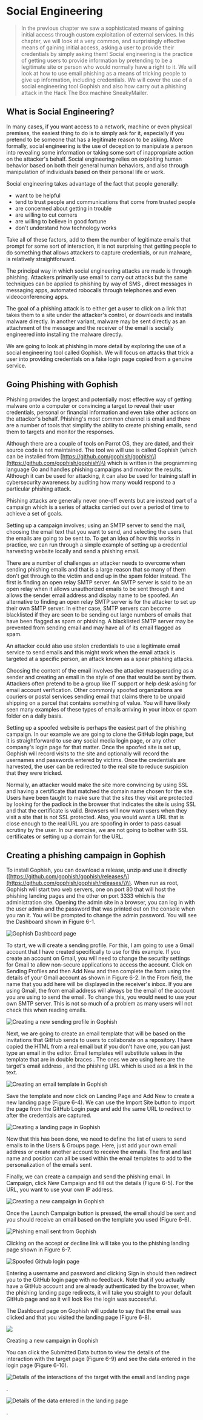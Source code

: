 # Social Engineering

> In the previous chapter we saw a sophisticated means of gaining initial access through custom exploitation of external services. In this chapter, we will look at a very common, and surprisingly effective means of gaining initial access, asking a user to provide their credentials by simply asking them! Social engineering is the practice of getting users to provide information by pretending to be a legitimate site or person who would normally have a right to it. We will look at how to use email phishing as a means of tricking people to give up information, including credentials. We will cover the use of a social engineering tool Gophish and also how carry out a phishing attack in the Hack The Box machine SneakyMailer.

## What is Social Engineering?

In many cases, if you want access to a network, machine or even physical premises, the easiest thing to do is to simply ask for it, especially if you pretend to be someone that has a legitimate reason to be asking. More formally, social engineering is the use of deception to manipulate a person into revealing some information or taking some sort of inappropriate action on the attacker's behalf. Social engineering relies on exploiting human behavior based on both their general human behaviors, and also through manipulation of individuals based on their personal life or work.

Social engineering takes advantage of the fact that people generally:

* want to be helpful
* tend to trust people and communications that come from trusted people
* are concerned about getting in trouble
* are willing to cut corners
* are willing to believe in good fortune
* don't understand how technology works

Take all of these factors, add to them the number of legitimate emails that prompt for some sort of interaction, it is not surprising that getting people to do something that allows attackers to capture credentials, or run malware, is relatively straightforward.

The principal way in which social engineering attacks are made is through phishing. Attackers primarily use email to carry out attacks but the same techniques can be applied to phishing by way of SMS , direct messages in messaging apps, automated robocalls through telephones and even videoconferencing apps.

The goal of a phishing attack is to either get a user to click on a link that takes them to a site under the attacker's control, or downloads and installs malware directly. In another variant, malware may be sent directly as an attachment of the message and the receiver of the email is socially engineered into installing the malware directly.

We are going to look at phishing in more detail by exploring the use of a social engineering tool called Gophish. We will focus on attacks that trick a user into providing credentials on a fake login page copied from a genuine service.

## Going Phishing with Gophish

Phishing provides the largest and potentially most effective way of getting malware onto a computer or convincing a target to reveal their user credentials, personal or financial information and even take other actions on the attacker's behalf. Phishing's most common channel is email and there are a number of tools that simplify the ability to create phishing emails, send them to targets and monitor the responses.

Although there are a couple of tools on Parrot OS, they are dated, and their source code is not maintained. The tool we will use is called Gophish \(which can be installed from [https://github.com/gophish/gophish\](https://github.com/gophish/gophish\)\) which is written in the programming language Go and handles phishing campaigns and monitor the results. Although it can be used for attacking, it can also be used for training staff in cybersecurity awareness by auditing how many would respond to a particular phishing attack.

Phishing attacks are generally never one-off events but are instead part of a campaign which is a series of attacks carried out over a period of time to achieve a set of goals.

Setting up a campaign involves; using an SMTP server to send the mail, choosing the email text that you want to send, and selecting the users that the emails are going to be sent to. To get an idea of how this works in practice, we can run through a simple example of setting up a credential harvesting website locally and send a phishing email.

There are a number of challenges an attacker needs to overcome when sending phishing emails and that is a large reason that so many of them don't get through to the victim and end up in the spam folder instead. The first is finding an open relay SMTP server. An SMTP server is said to be an open relay when it allows unauthorized emails to be sent through it and allows the sender email address and display name to be spoofed. An alternative to finding an open relay SMTP server is for the attacker to set up their own SMTP server. In either case, SMTP servers can become blacklisted if they are seen to be sending out large numbers of emails that have been flagged as spam or phishing. A blacklisted SMTP server may be prevented from sending email and may have all of its email flagged as spam.

An attacker could also use stolen credentials to use a legitimate email service to send emails and this might work when the email attack is targeted at a specific person, an attack known as a spear phishing attacks.

Choosing the content of the email involves the attacker masquerading as a sender and creating an email in the style of one that would be sent by them. Attackers often pretend to be a group like IT support or help desk asking for email account verification. Other commonly spoofed organizations are couriers or postal services sending email that claims there to be unpaid shipping on a parcel that contains something of value. You will have likely seen many examples of these types of emails arriving in your inbox or spam folder on a daily basis.

Setting up a spoofed website is perhaps the easiest part of the phishing campaign. In our example we are going to clone the GitHub login page, but it is straightforward to use any social media login page, or any other company's login page for that matter. Once the spoofed site is set up, Gophish will record visits to the site and optionally will record the usernames and passwords entered by victims. Once the credentials are harvested, the user can be redirected to the real site to reduce suspicion that they were tricked.

Normally, an attacker would make the site more convincing by using SSL and having a certificate that matched the domain name chosen for the site. Users have been taught to make sure that the sites they visit are protected by looking for the padlock in the browser that indicates the site is using SSL and that the certificate is valid. Browsers will now warn users when they visit a site that is not SSL protected. Also, you would want a URL that is close enough to the real URL you are spoofing in order to pass casual scrutiny by the user. In our exercise, we are not going to bother with SSL certificates or setting up a domain for the URL.

## Creating a phishing campaign in Gophish

To install Gophish, you can download a release, unzip and use it directly \([https://github.com/gophish/gophish/releases/\](https://github.com/gophish/gophish/releases/\)\). When run as root, Gophish will start two web servers, one on port 80 that will host the phishing landing pages and the other on port 3333 which is the administration site. Opening the admin site in a browser, you can log in with the user admin and the password that was printed out on the console when you ran it. You will be prompted to change the admin password. You will see the Dashboard shown in Figure 6-1.

![Gophish Dashboard page](../.gitbook/assets/0%20%283%29.png)

To start, we will create a sending profile. For this, I am going to use a Gmail account that I have created specifically to use for this example. If you create an account on Gmail, you will need to change the security settings for Gmail to allow non-secure applications to access the account. Click on Sending Profiles and then Add New and then complete the form using the details of your Gmail account as shown in Figure 6-2. In the From field, the name that you add here will be displayed in the receiver's inbox. If you are using Gmail, the from email address will always be the email of the account you are using to send the email. To change this, you would need to use your own SMTP server. This is not so much of a problem as many users will not check this when reading emails.

![Creating a new sending profile in Gophish](../.gitbook/assets/1%20%281%29.png)

Next, we are going to create an email template that will be based on the invitations that GitHub sends to users to collaborate on a repository. I have copied the HTML from a real email but if you don't have one, you can just type an email in the editor. Email templates will substitute values in the template that are in double braces . The ones we are using here are the target's email address , and the phishing URL  which is used as a link in the text.

![Creating an email template in Gophish](../.gitbook/assets/2%20%283%29.png)

Save the template and now click on Landing Page and Add New to create a new landing page \(Figure 6-4\). We can use the Import Site button to import the page from the GitHub Login page and add the same URL to redirect to after the credentials are captured.

![Creating a landing page in Gophish](../.gitbook/assets/3.png)

Now that this has been done, we need to define the list of users to send emails to in the Users & Groups page. Here, just add your own email address or create another account to receive the emails. The first and last name and position can all be used within the email templates to add to the personalization of the emails sent.

Finally, we can create a campaign and send the phishing email. In Campaign, click New Campaign and fill out the details \(Figure 6-5\). For the URL, you want to use your own IP address.

![Creating a new campaign in Gophish](../.gitbook/assets/4%20%281%29.png)

Once the Launch Campaign button is pressed, the email should be sent and you should receive an email based on the template you used \(Figure 6-6\).

![Phishing email sent from Gophish](../.gitbook/assets/gophish1.png)

Clicking on the accept or decline link will take you to the phishing landing page shown in Figure 6-7.

![Spoofed Github login page](../.gitbook/assets/gophish2.png)

Entering a username and password and clicking Sign in should then redirect you to the GitHub login page with no feedback. Note that if you actually have a GitHub account and are already authenticated by the browser, when the phishing landing page redirects, it will take you straight to your default GitHub page and so it will look like the login was successful.

The Dashboard page on Gophish will update to say that the email was clicked and that you visited the landing page \(Figure 6-8\).

![](../.gitbook/assets/gophish3.png)

Creating a new campaign in Gophish

You can click the Submitted Data button to view the details of the interaction with the target page \(Figure 6-9\) and see the data entered in the login page \(Figure 6-10\).

![Details of the interactions of the target with the email and landing page](../.gitbook/assets/8%20%281%29.png)

.

![Details of the data entered in the landing page](../.gitbook/assets/9%20%282%29.png)

.

